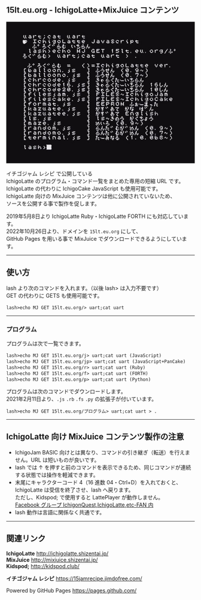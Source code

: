 ## 15lt.eu.org - IchigoLatte+MixJuice コンテンツ

![スクリーンショット](/screenshot.jpg)

イチゴジャム レシピ で公開している\
IchigoLatte のプログラム・コマンド一覧をまとめた専用の短縮 URL です。\
IchigoLatte の代わりに IchigoCake JavaScript も使用可能です。\
IchigoLatte 向けの MixJuice コンテンツは他に公開されていないため、\
ソースを公開する事で製作を促します。

2019年5月8日より IchigoLatte Ruby・IchigoLatte FORTH にも対応しています。\
2022年10月26日より、ドメインを `15lt.eu.org` にして、\
GitHub Pages を用いる事で MixJuice でダウンロードできるようにしています。

___

## 使い方

lash より次のコマンドを入れます。（以後 lash> は入力不要です）\
GET の代わりに GETS も使用可能です。

```
lash>echo MJ GET 15lt.eu.org/> uart;cat uart
```

___

### プログラム

プログラムは次で一覧できます。

```
lash>echo MJ GET 15lt.eu.org/j> uart;cat uart (JavaScript)
lash>echo MJ GET 15lt.eu.org/jp> uart;cat uart (JavaScript+PanCake)
lash>echo MJ GET 15lt.eu.org/r> uart;cat uart (Ruby)
lash>echo MJ GET 15lt.eu.org/f> uart;cat uart (FORTH)
lash>echo MJ GET 15lt.eu.org/p> uart;cat uart (Python)
```

プログラムは次のコマンドでダウンロードします。\
2021年2月11日より、`.js` `.rb` `.fs` `.py` の拡張子が付いています。

```
lash>echo MJ GET 15lt.eu.org/プログラム> uart;cat uart > .
```

___

## IchigoLatte 向け MixJuice コンテンツ製作の注意

- IchigoJam BASIC 向けとは異なり、コマンドの引き継ぎ（転送）を行えません。URL は短いものが良いです。
- lash では ↑ を押すと前のコマンドを表示できるため、同じコマンドが連続する状態では操作を軽減できます。
- 末尾にキャラクターコード 4（16 進数 04・Ctrl+D）を入れておくと、<br />IchigoLatte は受信を終了させ、lash へ戻ります。<br />ただし、Kidspod; で使用すると LattePlayer が動作しません。<br />[Facebook グループ IchigonQuest,IchigoLatte,etc-FAN 内](https://www.facebook.com/groups/568222796651326/permalink/856839061123030/)
- lash 動作は言語に関係なく共通です。

___

## 関連リンク

**IchigoLatte** http://ichigolatte.shizentai.jp/ \
**MixJuice** http://mixjuice.shizentai.jp/ \
**Kidspod;** http://kidspod.club/

**イチゴジャム レシピ** https://15jamrecipe.jimdofree.com/

Powered by GitHub Pages https://pages.github.com/
